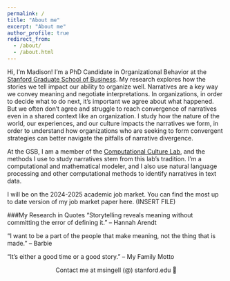 ```yaml
---
permalink: /
title: "About me"
excerpt: "About me"
author_profile: true
redirect_from: 
  - /about/
  - /about.html
---
```



Hi, I’m Madison! I’m a PhD Candidate in Organizational Behavior at the [Stanford Graduate School of Business](https://www.gsb.stanford.edu/programs/phd/academic-experience/students/madison-singell). My research explores how the stories we tell impact our ability to organize well. Narratives are a key way we convey meaning and negotiate interpretations. In organizations, in order to decide what to do next, it’s important we agree about what happened. But we often don’t agree and struggle to reach convergence of narratives even in a shared context like an organization. I study how the nature of the world, our experiences, and our culture impacts the narratives we form, in order to understand how organizations who are seeking to form convergent strategies can better navigate the pitfalls of narrative divergence. 

At the GSB, I am a member of the [Computational Culture Lab](https://www.comp-culture.org/), and the methods I use to study narratives stem from this lab’s tradition. I’m a computational and mathematical modeler, and I also use natural language processing and other computational methods to identify narratives in text data. 

I will be on the 2024-2025 academic job market. You can find the most up to date version of my job market paper here. (INSERT FILE)

###My Research in Quotes
“Storytelling reveals meaning without committing the error of defining it.” – Hannah Arendt

“I want to be a part of the people that make meaning, not the thing that is made.” – Barbie

“It’s either a good time or a good story.” – My Family Motto

<div align="center">Contact me at msingell (@) stanford.edu 📩</div>
